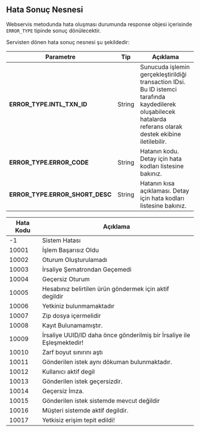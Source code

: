 ## Hata Sonuç Nesnesi
Webservis metodunda hata oluşması durumunda response objesi içerisinde `ERROR_TYPE` tipinde sonuç dönülecektir.

Servisten dönen hata sonuç nesnesi şu şekildedir:

Parametre | Tip        | Açıklama
--------- | ----------- | -----------
**ERROR_TYPE.INTL_TXN_ID** | String | Sunucuda işlemin gerçekleştirildiği transaction IDsi. Bu ID istemci tarafında kaydedilerek oluşabilecek hatalarda referans olarak destek ekibine iletilebilir.
**ERROR_TYPE.ERROR_CODE** | String | Hatanın kodu. Detay için hata kodları listesine bakınız.
**ERROR_TYPE.ERROR_SHORT_DESC** | String | Hatanın kısa açıklaması. Detay için hata kodları listesine bakınız.


Hata Kodu |  Açıklama
--------- | -----------
-1    | Sistem Hatası
10001 | İşlem Başarısız Oldu
10002 | Oturum Oluşturulamadı
10003 | İrsaliye Şematrondan Geçemedi
10004 | Geçersiz Oturum
10005 | Hesabınız belirtilen ürün göndermek için aktif degildir
10006 | Yetkiniz bulunmamaktadır
10007 | Zip dosya içermelidir
10008 | Kayıt Bulunamamıştır.
10009 | İrsaliye UUID/ID daha önce gönderilmiş bir İrsaliye ile Eşleşmektedir!
10010 | Zarf boyut sınırını aştı
10011 | Gönderilen istek  aynı dökuman bulunmaktadır.
10012 | Kullanıcı aktif degil
10013 | Gönderilen istek geçersizdir.
10014 | Geçersiz İmza.
10015 | Gönderilen istek sistemde mevcut değildir
10016 | Müşteri sistemde aktif degildir.
10017 | Yetkisiz erişim tepit edildi!
